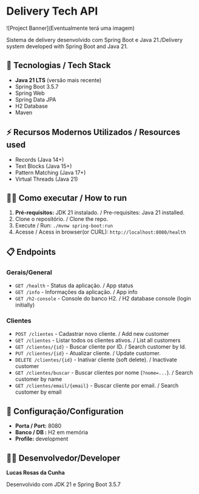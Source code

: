 # Delivery Tech API

![Project Banner](Eventualmente terá uma imagem)

Sistema de delivery desenvolvido com Spring Boot e Java 21./Delivery system developed with Spring Boot and Java 21.

## 🚀 Tecnologias / Tech Stack

-   **Java 21 LTS** (versão mais recente)
-   Spring Boot 3.5.7
-   Spring Web
-   Spring Data JPA
-   H2 Database
-   Maven

## ⚡ Recursos Modernos Utilizados / Resources used

-   Records (Java 14+)
-   Text Blocks (Java 15+)
-   Pattern Matching (Java 17+)
-   Virtual Threads (Java 21)

## 🏃‍♂️ Como executar / How to run

1.  **Pré-requisitos:** JDK 21 instalado. / Pre-requisites: Java 21 installed.
2.  Clone o repositório. / Clone the repo.
3.  Execute / Run: `./mvnw spring-boot:run` 
4.  Acesse / Acess in browser(or CURL): `http://localhost:8080/health`

## 📋 Endpoints

### Gerais/General
-   `GET /health` - Status da aplicação. / App status
-   `GET /info` - Informações da aplicação. / App info
-   `GET /h2-console` - Console do banco H2. / H2 database console (login initially) 

### Clientes
-   `POST /clientes` - Cadastrar novo cliente. / Add new customer
-   `GET /clientes` - Listar todos os clientes ativos. / List all customers
-   `GET /clientes/{id}` - Buscar cliente por ID. / Search customer by Id.
-   `PUT /clientes/{id}` - Atualizar cliente. / Update customer.
-   `DELETE /clientes/{id}` - Inativar cliente (soft delete). / Inactivate customer
-   `GET /clientes/buscar` - Buscar clientes por nome (`?nome=...`). / Search customer by name
-   `GET /clientes/email/{email}` - Buscar cliente por email. / Search customer by email

## 🔧 Configuração/Configuration

-   **Porta / Port:** 8080 
-   **Banco / DB :** H2 em memória
-   **Profile:** development

## 👨‍💻 Desenvolvedor/Developer

**Lucas Rosas da Cunha**

Desenvolvido com JDK 21 e Spring Boot 3.5.7
